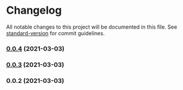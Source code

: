 # Changelog

All notable changes to this project will be documented in this file. See [standard-version](https://github.com/conventional-changelog/standard-version) for commit guidelines.

### [0.0.4](https://github.com/raykrueger/cdk-valheim-server/compare/v0.0.3...v0.0.4) (2021-03-03)

### [0.0.3](https://github.com/raykrueger/cdk-valheim-server/compare/v0.0.2...v0.0.3) (2021-03-03)

### 0.0.2 (2021-03-03)
